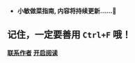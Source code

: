 
- **小敏做菜指南, 内容将持续更新……:100:**

## 记住，一定要善用 `Ctrl+F` 哦！

[**联系作者**](https://gitee.com/codeslive/)
[**开启阅读**](README.md)